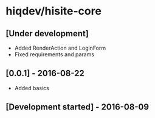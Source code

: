 # hiqdev/hisite-core

## [Under development]

- Added RenderAction and LoginForm
- Fixed requirements and params

## [0.0.1] - 2016-08-22

- Added basics

## [Development started] - 2016-08-09
